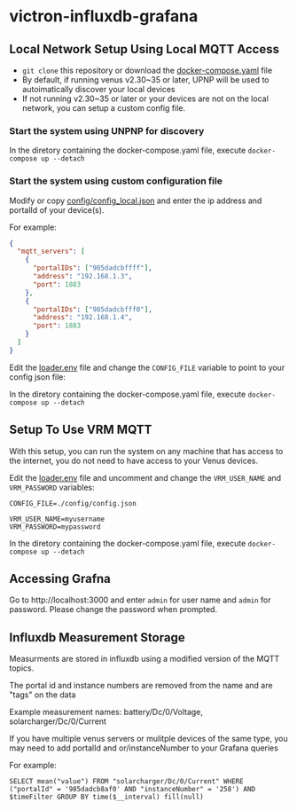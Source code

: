 # victron-influxdb-grafana

## Local Network Setup Using Local MQTT Access 

* `git clone` this repository or download the [docker-compose.yaml](docker-compose.yaml) file
* By default, if running venus v2.30~35 or later, UPNP will be used to autoimatically discover your local devices
* If not running v2.30~35 or later or your devices are not on the local network, you can setup a custom config file.

### Start the system using UNPNP for discovery

In the diretory containing the docker-compose.yaml file, execute `docker-compose up --detach`

### Start the system using custom configuration file

Modify or copy [config/config_local.json](config/config_local.json) and enter the ip address and portalId of your device(s).

For example:

```json
{
  "mqtt_servers": [
    {
      "portalIDs": ["985dadcbffff"],
      "address": "192.168.1.3",
      "port": 1883
    },
    {
      "portalIDs": ["985dadcbfff0"],
      "address": "192.168.1.4",
      "port": 1883
    }
  ]
}
```


Edit the [loader.env](loader.env) file and change the `CONFIG_FILE` variable to point to your config json file:

In the diretory containing the docker-compose.yaml file, execute `docker-compose up --detach`

## Setup To Use VRM MQTT

With this setup, you can run the system on any machine that has access to the internet, you do not need to have access to your Venus devices.

Edit the [loader.env](loader.env) file and uncomment and change the `VRM_USER_NAME` and `VRM_PASSWORD` variables:

```
CONFIG_FILE=./config/config.json

VRM_USER_NAME=myusername
VRM_PASSWORD=mypassword
```

In the diretory containing the docker-compose.yaml file, execute `docker-compose up --detach`

## Accessing Grafna

Go to http://localhost:3000 and enter `admin` for user name and `admin` for password. Please change the password when prompted.

## Influxdb Measurement Storage

Measurments are stored in influxdb using a modified version of the MQTT topics.

The portal id and instance numbers are removed from the name and are "tags" on the data

Example measurement names: battery/Dc/0/Voltage, solarcharger/Dc/0/Current

If you have multiple venus servers or mulitple devices of the same type, you may need to add portalId and or/instanceNumber to your Grafana queries

For example: 
```
SELECT mean("value") FROM "solarcharger/Dc/0/Current" WHERE ("portalId" = '985dadcb8af0' AND "instanceNumber" = '258') AND $timeFilter GROUP BY time($__interval) fill(null)
```
